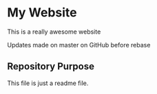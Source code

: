 # My Website

This is a really awesome website

Updates made on master on GitHub before rebase

## Repository Purpose

This file is just a readme file.
